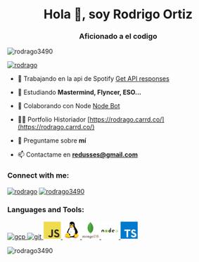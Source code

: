 <h1 align="center">Hola 👋, soy Rodrigo Ortiz</h1>
<h3 align="center">Aficionado a el codigo</h3>

<p align="left"> <img src="https://komarev.com/ghpvc/?username=rodrago3490&label=Profile%20views&color=0e75b6&style=flat" alt="rodrago3490" /> </p>

<p align="left"> <a href="https://twitter.com/rodrago" target="blank"><img src="https://img.shields.io/twitter/follow/rodrago?logo=twitter&style=for-the-badge" alt="rodrago" /></a> </p>

- 🔭 Trabajando en la api de Spotify [Get API responses](https://github.com/rodrago3490/Test-Api-Spotify)

- 🌱 Estudiando **Mastermind, Flyncer, ESO...**

- 👯 Colaborando con Node [Node Bot](https://github.com/Node-Estudios)

- 👨‍💻 Portfolio Historiador [https://rodrago.carrd.co/](https://rodrago.carrd.co/)

- 💬 Preguntame sobre **mí**

- 📫 Contactame en **redusses@gmail.com**

<h3 align="left">Connect with me:</h3>
<p align="left">
<a href="https://twitter.com/rodrago" target="blank"><img align="center" src="https://raw.githubusercontent.com/rahuldkjain/github-profile-readme-generator/master/src/images/icons/Social/twitter.svg" alt="rodrago" height="30" width="40" /></a>
<a href="https://instagram.com/rodrago3490" target="blank"><img align="center" src="https://raw.githubusercontent.com/rahuldkjain/github-profile-readme-generator/master/src/images/icons/Social/instagram.svg" alt="rodrago3490" height="30" width="40" /></a>
</p>

<h3 align="left">Languages and Tools:</h3>
<p align="left"> <a href="https://cloud.google.com" target="_blank" rel="noreferrer"> <img src="https://www.vectorlogo.zone/logos/google_cloud/google_cloud-icon.svg" alt="gcp" width="40" height="40"/> </a> <a href="https://git-scm.com/" target="_blank" rel="noreferrer"> <img src="https://www.vectorlogo.zone/logos/git-scm/git-scm-icon.svg" alt="git" width="40" height="40"/> </a> <a href="https://developer.mozilla.org/en-US/docs/Web/JavaScript" target="_blank" rel="noreferrer"> <img src="https://raw.githubusercontent.com/devicons/devicon/master/icons/javascript/javascript-original.svg" alt="javascript" width="40" height="40"/> </a> <a href="https://www.linux.org/" target="_blank" rel="noreferrer"> <img src="https://raw.githubusercontent.com/devicons/devicon/master/icons/linux/linux-original.svg" alt="linux" width="40" height="40"/> </a> <a href="https://www.mongodb.com/" target="_blank" rel="noreferrer"> <img src="https://raw.githubusercontent.com/devicons/devicon/master/icons/mongodb/mongodb-original-wordmark.svg" alt="mongodb" width="40" height="40"/> </a> <a href="https://nodejs.org" target="_blank" rel="noreferrer"> <img src="https://raw.githubusercontent.com/devicons/devicon/master/icons/nodejs/nodejs-original-wordmark.svg" alt="nodejs" width="40" height="40"/> </a> <a href="https://www.typescriptlang.org/" target="_blank" rel="noreferrer"> <img src="https://raw.githubusercontent.com/devicons/devicon/master/icons/typescript/typescript-original.svg" alt="typescript" width="40" height="40"/> </a> </p>

<p><img align="center" src="https://github-readme-stats.vercel.app/api/top-langs?username=rodrago3490&show_icons=true&locale=en&layout=compact" alt="rodrago3490" /></p>
